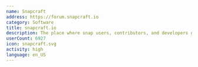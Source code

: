 ```yaml
---
name: Snapcraft
address: https://forum.snapcraft.io
category: Software
title: snapcraft.io
description: The place where snap users, contributors, and developers get together.
userCount: 6927
icon: snapcraft.svg
activity: high
language: en_US
---
```

